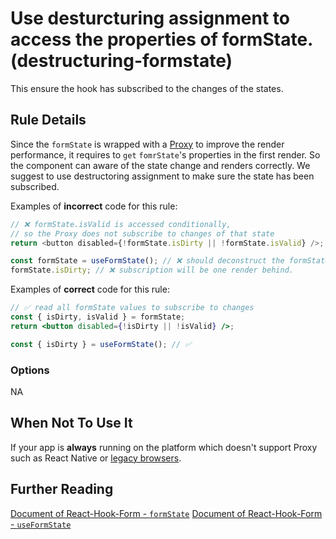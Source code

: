 # Use desturcturing assignment to access the properties of formState. (destructuring-formstate)

This ensure the hook has subscribed to the changes of the states.

## Rule Details

Since the `formState` is wrapped with a [Proxy](https://developer.mozilla.org/en-US/docs/Web/JavaScript/Reference/Global_Objects/Proxy) to improve the render performance, it requires to `get` `fomrState`'s properties in the first render. So the component can aware of the state change and renders correctly. We suggest to use destructoring assignment to make sure the state has been subscribed.

Examples of **incorrect** code for this rule:

```js
// ❌ formState.isValid is accessed conditionally,
// so the Proxy does not subscribe to changes of that state
return <button disabled={!formState.isDirty || !formState.isValid} />;
```

```js
const formState = useFormState(); // ❌ should deconstruct the formState
formState.isDirty; // ❌ subscription will be one render behind.
```

Examples of **correct** code for this rule:

```jsx
// ✅ read all formState values to subscribe to changes
const { isDirty, isValid } = formState;
return <button disabled={!isDirty || !isValid} />;
```

```js
const { isDirty } = useFormState(); // ✅
```

### Options

NA

## When Not To Use It

If your app is **always** running on the platform which doesn't support Proxy such as React Native or [legacy browsers](https://caniuse.com/proxy).

## Further Reading

[Document of React-Hook-Form - `formState`](https://react-hook-form.com/api/useform/formstate)
[Document of React-Hook-Form - `useFormState`](https://react-hook-form.com/api/useformstate)
